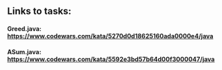 ## Links to tasks:

#### Greed.java: https://www.codewars.com/kata/5270d0d18625160ada0000e4/java
#### ASum.java: https://www.codewars.com/kata/5592e3bd57b64d00f3000047/java
